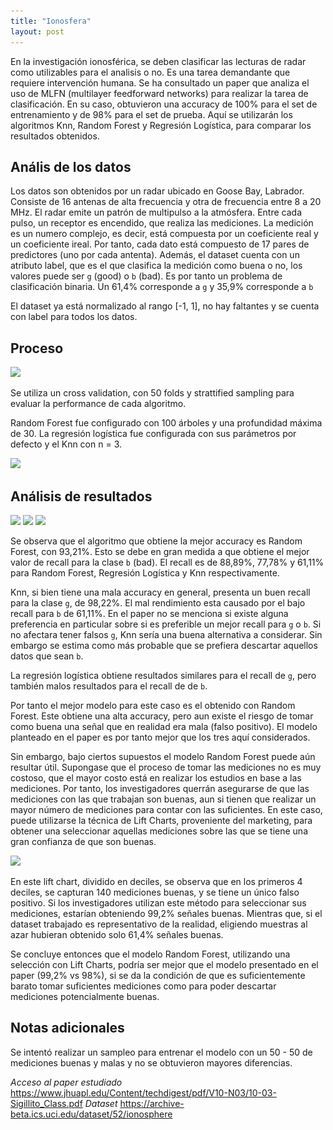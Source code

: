 ```yaml
---
title: "Ionosfera"
layout: post
---
```


En la investigación ionosférica, se deben clasificar las lecturas de radar como utilizables para el analisis o no. Es una tarea demandante que requiere intervención humana. Se ha consultado un paper que analiza el uso de MLFN (multilayer feedforward networks) para realizar la tarea de clasificación. En su caso, obtuvieron una accuracy de 100% para el set de entrenamiento y de 98% para el set de prueba. Aquí se utilizarán los algoritmos Knn, Random Forest y Regresión Logística, para comparar los resultados obtenidos.

## Anális de los datos

Los datos son obtenidos por un radar ubicado en Goose Bay, Labrador. Consiste de 16 antenas de alta frecuencia y otra de frecuencia entre 8 a 20 MHz. El radar emite un patrón de multipulso a la atmósfera. Entre cada pulso, un receptor es encendido, que realiza las mediciones. La medición es un numero complejo, es decir, está compuesta por un coeficiente real y un coeficiente ireal. Por tanto, cada dato está compuesto de 17 pares de predictores (uno por cada antenta). Además, el dataset cuenta con un atributo label, que es el que clasifica la medición como buena o no, los valores puede ser `g` (good) o `b` (bad). Es por tanto un problema de clasificación binaria. Un 61,4% corresponde a `g` y 35,9% corresponde a `b`

El dataset ya está normalizado al rango [-1, 1], no hay faltantes y se cuenta con label para todos los datos.

## Proceso

![](..\_images\ionosfera_proceso.png)

Se utiliza un cross validation, con 50 folds y strattified sampling para evaluar la performance de cada algoritmo. 

Random Forest fue configurado con 100 árboles y una profundidad máxima de 30. La regresión logística fue configurada con sus parámetros por defecto y el Knn con n = 3.

![](..\_images\ionosfera_regresionLogisticaParametros.png)

## Análisis de resultados

![](..\_images\ionosfera_performance_knn.png)
![](..\_images\ionosfera_performance_logisticregression.png)
![](..\_images\ionosfera_performance_randomForest.png)

Se observa que el algoritmo que obtiene la mejor accuracy es Random Forest, con 93,21%. Esto se debe en gran medida a que obtiene el mejor valor de recall para la clase `b` (bad). El recall es de 88,89%, 77,78% y 61,11% para Random Forest, Regresión Logística y Knn respectivamente.

Knn, si bien tiene una mala accuracy en general, presenta un buen recall para la clase `g`, de 98,22%. El mal rendimiento esta causado por el bajo recall para `b` de 61,11%.
En el paper no se menciona si existe alguna preferencia en particular sobre si es preferible un mejor recall para `g` o `b`. Si no afectara tener falsos `g`, Knn sería una buena alternativa a considerar. Sin embargo se estima como más probable que se prefiera descartar aquellos datos que sean `b`.

La regresión logística obtiene resultados similares para el recall de `g`, pero también malos resultados para el recall de de `b`. 

Por tanto el mejor modelo para este caso es el obtenido con Random Forest. Este obtiene una alta accuracy, pero aun existe el riesgo de tomar como buena una señal que en realidad era mala (falso positivo). El modelo planteado en el paper es por tanto mejor que los tres aquí considerados.

Sin embargo, bajo ciertos supuestos el modelo Random Forest puede aún resultar útil. Supongase que el proceso de tomar las mediciones no es muy costoso, que el mayor costo está en realizar los estudios en base a las mediciones. Por tanto, los investigadores querrán asegurarse de que las mediciones con las que trabajan son buenas, aun si tienen que realizar un mayor número de mediciones para contar con las suficientes. En este caso, puede utilizarse la técnica de Lift Charts, proveniente del marketing, para obtener una seleccionar aquellas mediciones sobre las que se tiene una gran confianza de que son buenas.

![](..\_images\ionosfera_liftchart.png)

En este lift chart, dividido en deciles, se observa que en los primeros 4 deciles, se capturan 140 mediciones buenas, y se tiene un único falso positivo. Si los investigadores utilizan este método para seleccionar sus mediciones, estarían obteniendo 99,2% señales buenas. Mientras que, si el dataset trabajado es representativo de la realidad, eligiendo muestras al azar hubieran obtenido solo 61,4% señales buenas.

Se concluye entonces que el modelo Random Forest, utilizando una selección con Lift Charts, podría ser mejor que el modelo presentado en el paper (99,2% vs 98%), si se da la condición de que es suficientemente barato tomar suficientes mediciones como para poder descartar mediciones potencialmente buenas.

## Notas adicionales

Se intentó realizar un sampleo para entrenar el modelo con un 50 - 50 de mediciones buenas y malas y no se obtuvieron mayores diferencias.


*Acceso al paper estudiado* 
https://www.jhuapl.edu/Content/techdigest/pdf/V10-N03/10-03-Sigillito_Class.pdf
*Dataset*
https://archive-beta.ics.uci.edu/dataset/52/ionosphere